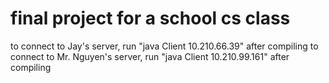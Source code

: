 # final project for a school cs class
to connect to Jay's server, run "java Client 10.210.66.39" after compiling
to connect to Mr. Nguyen's server, run "java Client 10.210.99.161" after compiling
